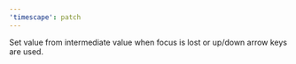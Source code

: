 ```yaml
---
'timescape': patch
---
```


Set value from intermediate value when focus is lost or up/down arrow keys are used.
